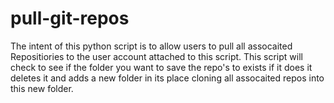 # pull-git-repos



The intent of this python script is to allow users to pull all assocaited Repositiories to the user account attached to this script. This script will check to see if the folder you want to save the repo's to exists if it does it deletes it and adds a new folder in its place cloning all assocaited repos into this new folder.
